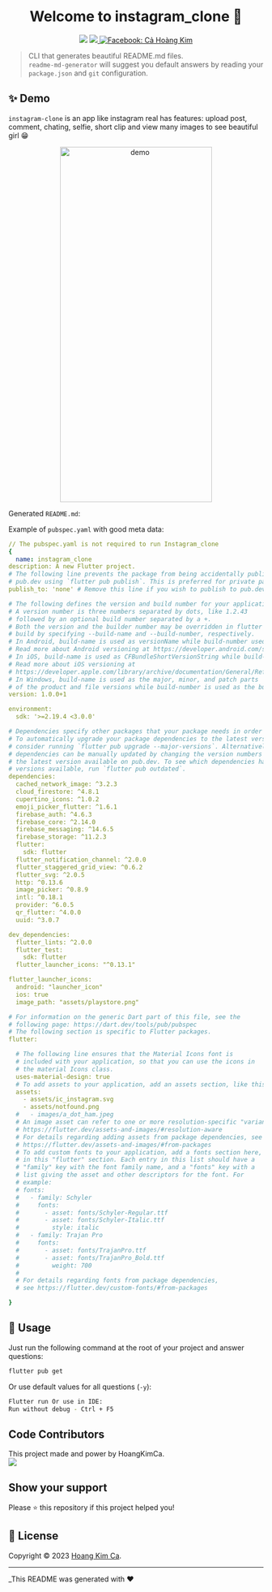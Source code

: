 <h1 align="center">Welcome to instagram_clone 👋</h1>
<p align="center">
  <img src="https://img.shields.io/badge/flutter_dart-version_3.10.6-blue?link=https%3A%2F%2Fflutter.dev%2F" />
  <a href="https://firebase.google.com/">
    <img src="https://img.shields.io/badge/firebase-version_10.1.0-blue?link=https%3A%2F%2Fflutter.dev%2F" />
  </a>
  <a href="https://www.facebook.com/QuynC49">
    <img alt="Facebook: Cả Hoàng Kim" src="https://img.shields.io/badge/Ca_Hoang_Kim-Face_book?link=https%3A%2F%2Fwww.facebook.com%2FQuynC49" target="_blank" />
  </a>
</p>

> CLI that generates beautiful README.md files.<br /> `readme-md-generator` will suggest you default answers by reading your `package.json` and `git` configuration.

## ✨ Demo

`instagram-clone` is an app like instagram real has features: upload post, comment, chating, selfie, short clip and view many images to see beautiful girl 😁

<p align="center">
  <img width="300" height="700" align="center" src="https://im5.ezgif.com/tmp/ezgif-5-998f1efbb4.gif" alt="demo"/>
</p>

Generated `README.md`:

Example of `pubspec.yaml` with good meta data:

```jpubspec.yaml
// The pubspec.yaml is not required to run Instagram_clone
{
  name: instagram_clone
description: A new Flutter project.
# The following line prevents the package from being accidentally published to
# pub.dev using `flutter pub publish`. This is preferred for private packages.
publish_to: 'none' # Remove this line if you wish to publish to pub.dev

# The following defines the version and build number for your application.
# A version number is three numbers separated by dots, like 1.2.43
# followed by an optional build number separated by a +.
# Both the version and the builder number may be overridden in flutter
# build by specifying --build-name and --build-number, respectively.
# In Android, build-name is used as versionName while build-number used as versionCode.
# Read more about Android versioning at https://developer.android.com/studio/publish/versioning
# In iOS, build-name is used as CFBundleShortVersionString while build-number is used as CFBundleVersion.
# Read more about iOS versioning at
# https://developer.apple.com/library/archive/documentation/General/Reference/InfoPlistKeyReference/Articles/CoreFoundationKeys.html
# In Windows, build-name is used as the major, minor, and patch parts
# of the product and file versions while build-number is used as the build suffix.
version: 1.0.0+1

environment:
  sdk: '>=2.19.4 <3.0.0'

# Dependencies specify other packages that your package needs in order to work.
# To automatically upgrade your package dependencies to the latest versions
# consider running `flutter pub upgrade --major-versions`. Alternatively,
# dependencies can be manually updated by changing the version numbers below to
# the latest version available on pub.dev. To see which dependencies have newer
# versions available, run `flutter pub outdated`.
dependencies:
  cached_network_image: ^3.2.3
  cloud_firestore: ^4.8.1
  cupertino_icons: ^1.0.2
  emoji_picker_flutter: ^1.6.1
  firebase_auth: ^4.6.3
  firebase_core: ^2.14.0
  firebase_messaging: ^14.6.5
  firebase_storage: ^11.2.3
  flutter:
    sdk: flutter
  flutter_notification_channel: ^2.0.0
  flutter_staggered_grid_view: ^0.6.2
  flutter_svg: ^2.0.5
  http: ^0.13.6
  image_picker: ^0.8.9
  intl: ^0.18.1
  provider: ^6.0.5
  qr_flutter: ^4.0.0
  uuid: ^3.0.7

dev_dependencies:
  flutter_lints: ^2.0.0
  flutter_test:
    sdk: flutter
  flutter_launcher_icons: "^0.13.1"

flutter_launcher_icons:
  android: "launcher_icon"
  ios: true
  image_path: "assets/playstore.png"

# For information on the generic Dart part of this file, see the
# following page: https://dart.dev/tools/pub/pubspec
# The following section is specific to Flutter packages.
flutter:

  # The following line ensures that the Material Icons font is
  # included with your application, so that you can use the icons in
  # the material Icons class.
  uses-material-design: true
  # To add assets to your application, add an assets section, like this:
  assets:
    - assets/ic_instagram.svg
    - assets/notfound.png
  #   - images/a_dot_ham.jpeg
  # An image asset can refer to one or more resolution-specific "variants", see
  # https://flutter.dev/assets-and-images/#resolution-aware
  # For details regarding adding assets from package dependencies, see
  # https://flutter.dev/assets-and-images/#from-packages
  # To add custom fonts to your application, add a fonts section here,
  # in this "flutter" section. Each entry in this list should have a
  # "family" key with the font family name, and a "fonts" key with a
  # list giving the asset and other descriptors for the font. For
  # example:
  # fonts:
  #   - family: Schyler
  #     fonts:
  #       - asset: fonts/Schyler-Regular.ttf
  #       - asset: fonts/Schyler-Italic.ttf
  #         style: italic
  #   - family: Trajan Pro
  #     fonts:
  #       - asset: fonts/TrajanPro.ttf
  #       - asset: fonts/TrajanPro_Bold.ttf
  #         weight: 700
  #
  # For details regarding fonts from package dependencies,
  # see https://flutter.dev/custom-fonts/#from-packages

}
```

## 🚀 Usage


Just run the following command at the root of your project and answer questions:

```sh
flutter pub get
```

Or use default values for all questions (`-y`):

```sh
Flutter run Or use in IDE:
Run without debug - Ctrl + F5

```


## Code Contributors

This project made and power by HoangKimCa.
<br />
<a href="https://github.com/hoangkimcalan"><img src="https://avatars.githubusercontent.com/u/34814759?v=4" /></a>


## Show your support

Please ⭐️ this repository if this project helped you!

## 📝 License

Copyright © 2023 [Hoang Kim Ca](https://github.com/hoangkimcalan).<br />

---

_This README was generated with ❤️ 
